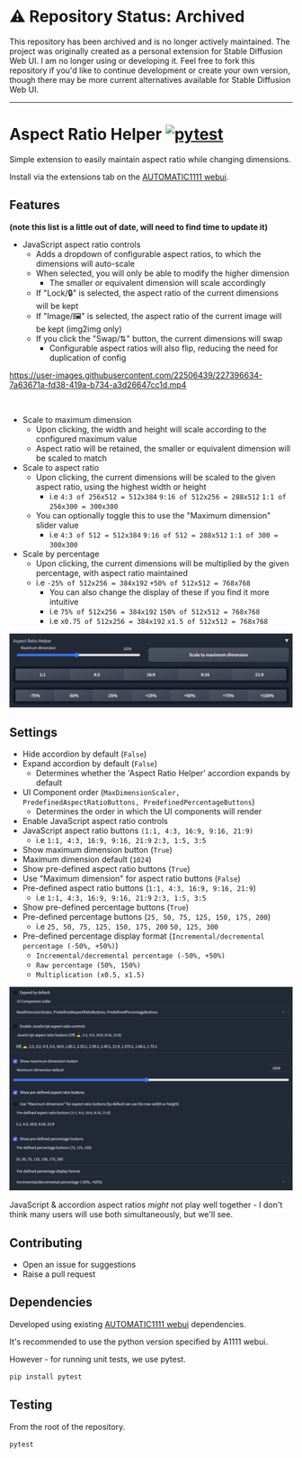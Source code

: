 # ⚠️ Repository Status: Archived

This repository has been archived and is no longer actively maintained. The project was originally created as a personal extension for Stable Diffusion Web UI. I am no longer using or developing it. Feel free to fork this repository if you'd like to continue development or create your own version, though there may be more current alternatives available for Stable Diffusion Web UI.


---

# Aspect Ratio Helper  [![pytest](https://github.com/thomasasfk/sd-webui-aspect-ratio-helper/actions/workflows/pytest.yml/badge.svg?branch=main)](https://github.com/thomasasfk/sd-webui-aspect-ratio-helper/actions/workflows/pytest.yml)

Simple extension to easily maintain aspect ratio while changing dimensions.

Install via the extensions tab on the [AUTOMATIC1111 webui](https://github.com/AUTOMATIC1111/stable-diffusion-webui).

## Features

**(note this list is a little out of date, will need to find time to update it)**

- JavaScript aspect ratio controls
  - Adds a dropdown of configurable aspect ratios, to which the dimensions will auto-scale
  - When selected, you will only be able to modify the higher dimension
    - The smaller or equivalent dimension will scale accordingly
  - If "Lock/🔒" is selected, the aspect ratio of the current dimensions will be kept
  - If "Image/🖼️" is selected, the aspect ratio of the current image will be kept (img2img only)
  - If you click the "Swap/⇅" button, the current dimensions will swap
    - Configurable aspect ratios will also flip, reducing the need for duplication of config

https://user-images.githubusercontent.com/22506439/227396634-7a63671a-fd38-419a-b734-a3d26647cc1d.mp4

<br/>

- Scale to maximum dimension
  - Upon clicking, the width and height will scale according to the configured maximum value
  - Aspect ratio will be retained, the smaller or equivalent dimension will be scaled to match
- Scale to aspect ratio
  - Upon clicking, the current dimensions will be scaled to the given aspect ratio, using the highest width or height
    - i.e `4:3 of 256x512 = 512x384` `9:16 of 512x256 = 288x512` `1:1 of 256x300 = 300x300`
  - You can optionally toggle this to use the "Maximum dimension" slider value
    - i.e `4:3 of 512 = 512x384` `9:16 of 512 = 288x512` `1:1 of 300 = 300x300`
- Scale by percentage
  - Upon clicking, the current dimensions will be multiplied by the given percentage, with aspect ratio maintained
  - i.e `-25% of 512x256 = 384x192` `+50% of 512x512 = 768x768`
    - You can also change the display of these if you find it more intuitive
    - i.e `75% of 512x256 = 384x192` `150% of 512x512 = 768x768`
    - i.e `x0.75 of 512x256 = 384x192` `x1.5 of 512x512 = 768x768`

![user-interface.png](docs%2Fui.png)

## Settings

- Hide accordion by default (`False`)
- Expand accordion by default (`False`)
  - Determines whether the 'Aspect Ratio Helper' accordion expands by default
- UI Component order (`MaxDimensionScaler, PredefinedAspectRatioButtons, PredefinedPercentageButtons`)
  - Determines the order in which the UI components will render
- Enable JavaScript aspect ratio controls
- JavaScript aspect ratio buttons `(1:1, 4:3, 16:9, 9:16, 21:9)`
  - i.e `1:1, 4:3, 16:9, 9:16, 21:9` `2:3, 1:5, 3:5`
- Show maximum dimension button (`True`)
- Maximum dimension default (`1024`)
- Show pre-defined aspect ratio buttons (`True`)
- Use "Maximum dimension" for aspect ratio buttons (`False`)
- Pre-defined aspect ratio buttons (`1:1, 4:3, 16:9, 9:16, 21:9`)
  - i.e `1:1, 4:3, 16:9, 9:16, 21:9` `2:3, 1:5, 3:5`
- Show pre-defined percentage buttons (`True`)
- Pre-defined percentage buttons (`25, 50, 75, 125, 150, 175, 200`)
  - i.e `25, 50, 75, 125, 150, 175, 200` `50, 125, 300`
- Pre-defined percentage display format (`Incremental/decremental percentage (-50%, +50%)`)
  - `Incremental/decremental percentage (-50%, +50%)`
  - `Raw percentage (50%, 150%)`
  - `Multiplication (x0.5, x1.5)`

![settings.png](docs%2Fopts.png)


JavaScript & accordion aspect ratios _might_ not play well together - I don't think many users will use both simultaneously, but we'll see.

## Contributing

- Open an issue for suggestions
- Raise a pull request

## Dependencies

Developed using existing [AUTOMATIC1111 webui](https://github.com/AUTOMATIC1111/stable-diffusion-webui) dependencies.

It's recommended to use the python version specified by A1111 webui.

However - for running unit tests, we use pytest.

```bash
pip install pytest
```

## Testing
From the root of the repository.
```bash
pytest
```
